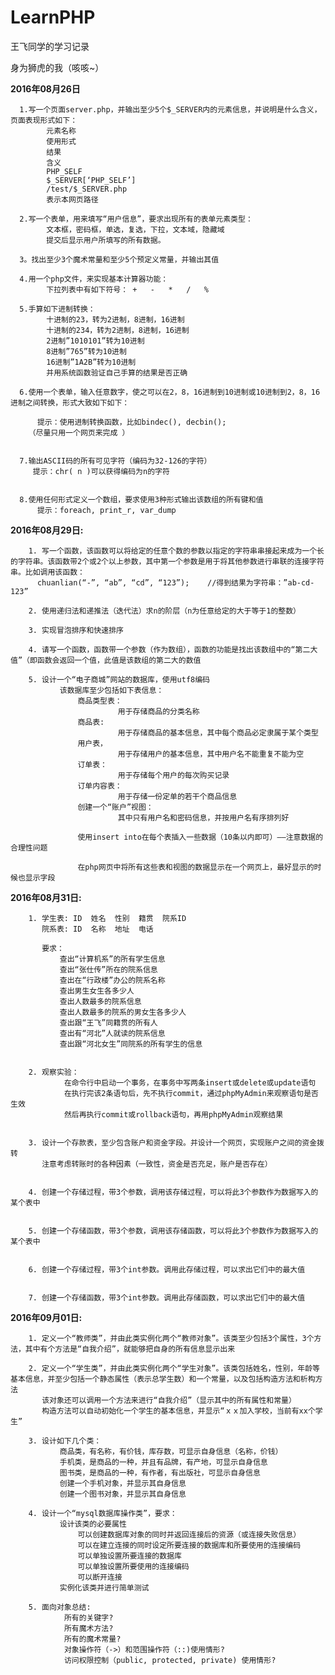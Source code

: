 # LearnPHP
王飞同学的学习记录

身为狮虎的我（咳咳~） 

**2016年08月26日**

      1.写一个页面server.php，并输出至少5个$_SERVER内的元素信息，并说明是什么含义，页面表现形式如下：
            元素名称
            使用形式
            结果
            含义
            PHP_SELF
            $_SERVER[‘PHP_SELF’]
            /test/$_SERVER.php
            表示本网页路径
    
      2.写一个表单，用来填写“用户信息”，要求出现所有的表单元素类型：
            文本框，密码框，单选，复选，下拉，文本域，隐藏域
            提交后显示用户所填写的所有数据。
    
      3。找出至少3个魔术常量和至少5个预定义常量，并输出其值
    
      4.用一个php文件，来实现基本计算器功能：
            下拉列表中有如下符号： +   -   *   /   %
      
      5.手算如下进制转换：
            十进制的23，转为2进制，8进制，16进制
            十进制的234，转为2进制，8进制，16进制
            2进制”1010101”转为10进制
            8进制”765”转为10进制
            16进制”1A2B”转为10进制
            并用系统函数验证自己手算的结果是否正确
    
      6.使用一个表单，输入任意数字，使之可以在2，8，16进制到10进制或10进制到2，8，16进制之间转换，形式大致如下如下：
    
          提示：使用进制转换函数，比如bindec(), decbin();
        （尽量只用一个网页来完成 ）
    
    
      7.输出ASCII码的所有可见字符（编码为32-126的字符）
         提示：chr( n )可以获得编码为n的字符
    
    
      8.使用任何形式定义一个数组，要求使用3种形式输出该数组的所有键和值
          提示：foreach, print_r, var_dump
          


**2016年08月29日:**

        1. 写一个函数，该函数可以将给定的任意个数的参数以指定的字符串串接起来成为一个长的字符串。该函数带2个或2个以上参数，其中第一个参数是用于将其他参数进行串联的连接字符串。比如调用该函数：
          chuanlian(“-”, “ab”, “cd”, “123”);	//得到结果为字符串：”ab-cd-123”
          
        2. 使用递归法和递推法（迭代法）求n的阶层（n为任意给定的大于等于1的整数）
        
        3. 实现冒泡排序和快速排序
        
        4. 请写一个函数，函数带一个参数（作为数组），函数的功能是找出该数组中的“第二大值”（即函数会返回一个值，此值是该数组的第二大的数值

        5. 设计一个“电子商城”网站的数据库，使用utf8编码
               该数据库至少包括如下表信息：
                   商品类型表：         
                            用于存储商品的分类名称
                   商品表:             
                            用于存储商品的基本信息，其中每个商品必定隶属于某个类型
                   用户表，            
                            用于存储用户的基本信息，其中用户名不能重复不能为空
                   订单表：             
                            用于存储每个用户的每次购买记录
                   订单内容表：           
                            用于存储一份定单的若干个商品信息
                   创建一个“账户”视图：  
                            其中只有用户名和密码信息，并按用户名有序排列好
                            
                   使用insert into在每个表插入一些数据（10条以内即可）——注意数据的合理性问题
                 
                   在php网页中将所有这些表和视图的数据显示在一个网页上，最好显示的时候也显示字段
                   
                   
**2016年08月31日:**

        1. 学生表: ID  姓名  性别  籍贯  院系ID
           院系表: ID  名称  地址  电话
           
           要求：
               查出“计算机系”的所有学生信息
               查出“张仕传”所在的院系信息
               查出在“行政楼”办公的院系名称
               查出男生女生各多少人
               查出人数最多的院系信息
               查出人数最多的院系的男女生各多少人
               查出跟“王飞”同籍贯的所有人
               查出有“河北”人就读的院系信息
               查出跟“河北女生”同院系的所有学生的信息
           
               
        2. 观察实验：
                在命令行中启动一个事务，在事务中写两条insert或delete或update语句
                在执行完该2条语句后，先不执行commit，通过phpMyAdmin来观察语句是否生效
                然后再执行commit或rollback语句，再用phpMyAdmin观察结果


        3. 设计一个存款表，至少包含账户和资金字段。并设计一个网页，实现账户之间的资金拨转
           注意考虑转账时的各种因素（一致性，资金是否充足，账户是否存在）
           
           
        4. 创建一个存储过程，带3个参数，调用该存储过程，可以将此3个参数作为数据写入的某个表中
        
        
        5. 创建一个存储函数，带3个参数，调用该存储函数，可以将此3个参数作为数据写入的某个表中
        
        
        6. 创建一个存储过程，带3个int参数。调用此存储过程，可以求出它们中的最大值
        
        
        7. 创建一个存储函数，带3个int参数。调用此存储函数，可以求出它们中的最大值
        
    
**2016年09月01日:**

        1. 定义一个“教师类”，并由此类实例化两个“教师对象”。该类至少包括3个属性，3个方法，其中有个方法是“自我介绍”，就能够把自身的所有信息显示出来
        
        2. 定义一个“学生类”，并由此类实例化两个“学生对象”。该类包括姓名，性别，年龄等基本信息，并至少包括一个静态属性（表示总学生数）和一个常量，以及包括构造方法和析构方法
           该对象还可以调用一个方法来进行“自我介绍”（显示其中的所有属性和常量）
           构造方法可以自动初始化一个学生的基本信息，并显示“ｘｘ加入学校，当前有xx个学生”
           
        3. 设计如下几个类：
               商品类，有名称，有价钱，库存数，可显示自身信息（名称，价钱）
               手机类，是商品的一种，并且有品牌，有产地，可显示自身信息
               图书类，是商品的一种，有作者，有出版社，可显示自身信息
               创建一个手机对象，并显示其自身信息
               创建一个图书对象，并显示其自身信息
               
        4. 设计一个“mysql数据库操作类”，要求：
               设计该类的必要属性
                   可以创建数据库对象的同时并返回连接后的资源（或连接失败信息）
                   可以在建立连接的同时设定所要连接的数据库和所要使用的连接编码
                   可以单独设置所要连接的数据库
                   可以单独设置所要使用的连接编码
                   可以断开连接
               实例化该类并进行简单测试
               
        5. 面向对象总结:
                所有的关键字?
                所有魔术方法?
                所有的魔术常量?
                对象操作符（->）和范围操作符（::)使用情形?
                访问权限控制（public, protected, private) 使用情形?
